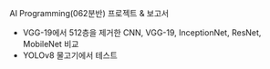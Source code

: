 AI Programming(062분반) 프로젝트 & 보고서

- VGG-19에서 512층을 제거한 CNN, VGG-19, InceptionNet, ResNet, MobileNet 비교
- YOLOv8 물고기에서 테스트
